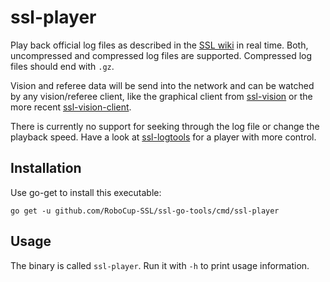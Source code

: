 # ssl-player

Play back official log files as described in the [SSL wiki](http://wiki.robocup.org/Small_Size_League/Game_Logs) in real time. Both, uncompressed and compressed log files are supported. Compressed log files should end with `.gz`. 

Vision and referee data will be send into the network and can be watched by any vision/referee client, like the graphical client from [ssl-vision](https://github.com/RoboCup-SSL/ssl-vision) or the more recent [ssl-vision-client](https://github.com/RoboCup-SSL/ssl-vision-client).

There is currently no support for seeking through the log file or change the playback speed. Have a look at [ssl-logtools](https://github.com/RoboCup-SSL/ssl-logtools) for a player with more control.

## Installation

Use go-get to install this executable:

```
go get -u github.com/RoboCup-SSL/ssl-go-tools/cmd/ssl-player
```

## Usage

The binary is called `ssl-player`.
Run it with `-h` to print usage information.